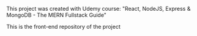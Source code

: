 This project was created with Udemy course: "React, NodeJS, Express & MongoDB - The MERN Fullstack Guide"

This is the front-end repository of the project
